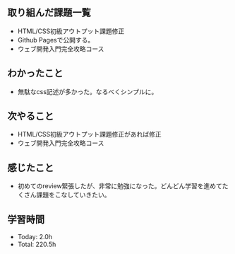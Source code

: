 ## 取り組んだ課題一覧
- HTML/CSS初級アウトプット課題修正
- Github Pagesで公開する。
- ウェブ開発入門完全攻略コース
## わかったこと
- 無駄なcss記述が多かった。なるべくシンプルに。
## 次やること
- HTML/CSS初級アウトプット課題修正があれば修正
- ウェブ開発入門完全攻略コース
## 感じたこと
- 初めてのreview緊張したが、非常に勉強になった。どんどん学習を進めてたくさん課題をこなしていきたい。
## 学習時間
- Today: 2.0h
- Total: 220.5h
